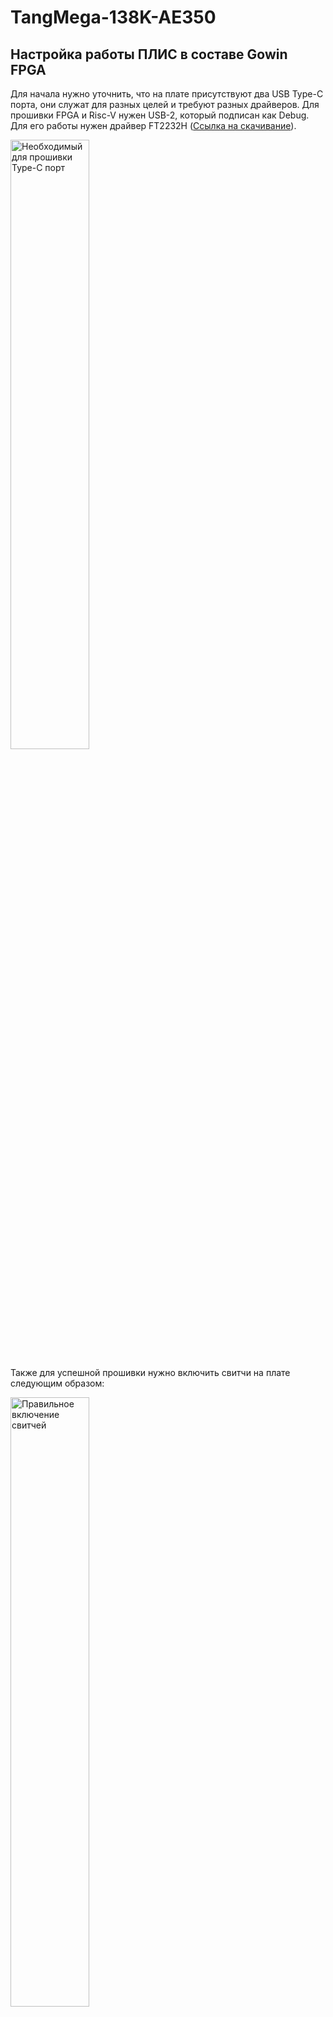 # TangMega-138K-AE350

## Настройка работы ПЛИС в составе Gowin FPGA

Для начала нужно уточнить, что на плате присутствуют два USB Type-C порта, они служат для разных целей и требуют разных драйверов. Для прошивки FPGA и Risc-V нужен USB-2, который подписан как Debug.  
Для его работы нужен драйвер FT2232H ([Ссылка на скачивание](https://ftdichip.com/drivers/d2xx-drivers/)).

<img src="images/fig1.png" alt="Необходимый для прошивки Type-C порт" width="50%" height="50%">

Также для успешной прошивки нужно включить свитчи на плате следующим образом:

<img src="images/fig2.png" alt="Правильное включение свитчей" width="50%" height="50%">

Также чтобы успешно прошить плату, необходимо включить ее. Питание можно подавать напрямую через USB Type-C порт или через специальный порт для питания.

Порт для питания можно также увидеть на рисунке выше. При достаточном питании светодиод DC IN загорится.

Кроме подключения питания необходимо на 2–5 секунд зажать кнопку POWER на плате.

<img src="images/fig3.png" alt="Кнопка POWER" width="50%" height="50%">

После чего при пустой прошивке на ПЛИС загорится светодиод POWER.

<img src="images/fig4.png" alt="Светодиоды POWER, READY, DONE" width="50%" height="50%">

Если этот светодиод не горит, то, скорее всего, FPGA не получает питания.

Для написания прошивки для FPGA необходимо установить GOWIN EDA с полной лицензией, иначе доступ к IP-ядрам будет ограничен, и работа с Risc-V может быть недоступна.

Со всеми ресурсами непосредственно FPGA и платы можно ознакомиться на [странице производителя](https://wiki.sipeed.com/hardware/en/tang/tang-mega-138k/mega-138k.html).

Для проверки работы FPGA можно написать небольшой код для мигания диодами на PMOD.

Если прошивка была успешно синтезирована и загружена на плату, то вы должны увидеть, как загорятся два остальных диода с рисунка выше, а после, если у вас подключен PMOD-LED, вы увидите работу вашей прошивки.

Так как основной целью было исследование работы именно Risc-V в составе платы, перейдем к нему.

## Настройка работы Risc-V в составе Gowin FPGA

### Получение среды разработки

Для написания прошивок для Risc-V в составе платы нужно либо скачать набор инструментов для сборки и компиляции файлов с официального GitHub AndesTech, либо получить лицензию от Gowin для AndeSight RDS.  
Для получения лицензии на AndeSight нужно заполнить форму [по ссылке](https://www.gowinsemi.com/en/support/enquires/). Можно заполнить по образцу ниже.

<img src="images/fig5.png" alt="Образец пунктов, которые нужно заполнить" width="50%" height="50%">

Все поля, кроме пустых, нужно заполнить именно так, иначе вы либо не получите лицензию, либо получите не ту. Лицензия бессрочная, но позволяет работать только с одним микроконтроллером, именно той модели, которая находится на одном кристалле с ПЛИС.  
Ожидание ответа может доходить как минимум до 3 дней.

После получения ключа и файла лицензии вам стоит скачать AndeSight RDS с официального сайта GOWIN ([ссылка на скачивание](https://cdn.gowinsemi.com.cn/RiscV_AE350_SOC_RDS_V1.3_win.zip)).

После скачивания программы при первом запуске появится окно с просьбой ввести лицензию, где вы вводите Serial и License File из письма.

### Подготовка среды разработки

Теперь желательно скачать `demo_ae350` для сборки программ под данный микроконтроллер. Данную сборку можно найти в стороннем GitHub-репозитории ([ссылка](https://github.com/faa00/Tang_MEGA_138K_Pro_Dock)).  
В данном репозитории есть 3 папки: 2 из них — это проекты для ПЛИС, которые пока можно игнорировать, а папка `software/ae350_test/` — это набор файлов для успешной компиляции тестовых прошивок под AE350 в составе GOWIN FPGA.  
Они очень полезны, когда вы проверяете, правильно ли передаете файл прошивки на ПЛИС, а также правильно ли вы внутри прошивки для ПЛИС распределили ресурсы платы. Как их распределять, мы обсудим в следующей главе, а пока вернемся к AndeSight.

Для начала нужно создать пустой проект в AndeSight, как показано ниже:

<img src="images/fig6.png" alt="Настройки перед созданием проекта" width="50%" height="50%">
<img src="images/fig7.png" alt="Настройки проекта" width="50%" height="50%">

Для успешной прошивки нужно добавить из папки `ae350_test` папку `src` в ваш пустой проект. После кликните правой кнопкой мыши по папке проекта и откройте Properties.

Теперь нужно настроить параметры сборки проекта. Сначала укажите все папки, в которых находятся файлы заголовков и их реализации, чтобы компилятор знал, куда обращаться. В будущем, если вы захотите создавать свои папки и файлы, вам тоже нужно будет указать пути до них.

По пути `C/C++ Build -> Settings -> Andes C Compiler -> Directories` добавьте следующие пути:

- `${workspace_loc:/${ProjName}/src/bsp/ae350}`
- `${workspace_loc:/${ProjName}/src/bsp/config}`
- `${workspace_loc:/${ProjName}/src/bsp/driver/ae350}`
- `${workspace_loc:/${ProjName}/src/bsp/driver/include}`
- `${workspace_loc:/${ProjName}/src/bsp/lib}`
- `${workspace_loc:/${ProjName}/src/demo}`

<img src="images/fig8.png" alt="Добавление путей" width="50%" height="50%">

Проще всего это сделать через кнопку `File System`, так как там можно выбрать все пути сразу, а AndeSight сам их подставит.

<img src="images/fig9.png" alt="Кнопка File System" width="50%" height="50%">

Теперь настройте оптимизацию по пути `C/C++ Build -> Settings -> Andes C Compiler -> Optimization`. Установите следующие параметры:

- Optimization Level: `-Og` (Optimize for speed with better debug ability than O1)
- Code Model: medium
- Remove unused function sections (`-ffunction-sections`): Enable
- Remove unused data sections (`-fdata-sections`): Enable

<img src="images/fig10.png" alt="Оптимизация билда" width="50%" height="50%">

Это поможет экономить ресурсы и улучшить отладку, хотя с настройками можно экспериментировать, так как они почти не влияют на прошивку.

Также можно выставить уровень отладки по пути `C/C++ Build -> Settings -> Andes C Compiler -> Debugging`.

<img src="images/fig11.png" alt="Уровень дебагинга" width="50%" height="50%">

Я выставил максимальный, вы можете выбрать любой.

В `C/C++ Build -> Settings -> Andes C Compiler -> Miscellaneous` в пункт `Other flags` добавьте: `-c -fmessage-length=0 -fno-builtin -fomit-frame-pointer -fno-strict-aliasing`, а компилятор выберите `gcc`.

<img src="images/fig12.png" alt="Настройки разного" width="50%" height="50%">

Кроме настройки компилятора, нужно настроить линковщик. По пути `C/C++ Build -> Settings -> LdSaG Tool -> General` в качестве `Linker script template` укажите: `$(ANDESIGHT_ROOT)/utils/nds32_template_v5.txt`.  
В `SaG file` укажите: `${ProjDirPath}/src/bsp/sag/ae350-ddr.sag`.

<img src="images/fig13.png" alt="Настройка LdSaG" width="50%" height="50%">

Затем по пути `C/C++ Build -> Settings -> Andes C Linker -> General` в пункт `Linker Script (-T)` введите: `$(LDSAG_OUT)`. Пункт `Do not use standard start files (-nostartfiles)` должен быть включен.

<img src="images/fig14.png" alt="Настройка линковщика" width="50%" height="50%">

Теперь вы можете билдить проект, нажав левой кнопкой мыши по папке проекта и выбрав молоток на панели сверху.

<img src="images/fig15.png" alt="Билдинг проекта" width="50%" height="50%">

В демо-проекте из репозитория по умолчанию будет программа `led waterfall` и проверка памяти, где выделяется память для массивов `a` и `b`, массив `a` заполняется значениями, они копируются в `b`, выводятся через UART, а затем память очищается и освобождается.

Кроме этих простых примеров, есть и другие, которые можно включать или выключать, меняя значения в `demo.h`. На основе этих примеров вы можете писать свои прошивки. К сожалению, документации по этим инструментам я не нашел.

Все тестовые прошивки вызываются из `main.c`.

После билда появится папка `debug`, в которой лежит бинарный файл вашей прошивки. Его нужно залить на микроконтроллер, но это не так просто, так как для прошивки AE350 сначала нужно прошить ПЛИС.

## Подготовка ПЛИС для работы с Risc-V

### Подготовка среды

Из упомянутого ранее репозитория можно скачать одну из двух прошивок для ПЛИС. Я использовал `ae350_demo`, хотя они мало отличаются.

Скачивать их необязательно, так как вы можете настроить все самостоятельно, следуя инструкциям ниже. Однако я рекомендую взять готовый проект из репозитория ([ссылка для Tang 138K](https://github.com/sipeed/TangMega-138K-example)) или ([ссылка для Tang 138K Pro](https://github.com/sipeed/TangMega-138KPro-example/tree/main)).

Если вы создаете проект с нуля, используйте следующие настройки:

- Series: GW5AST
- Device: GW5AST-138
- Device Version: B
- Package: FCPBG484A
- Speed: C1/I0
- Part Number: GW5AST-LV138FPG676AC1/I0

Для начала подготовьте среду, подключив все IP Core. Начнем с настройки среды.

Перейдите в `Project -> Configuration -> Global -> General` и включите DRSM, чтобы использовать DDR3 на плате.

<img src="images/fig16.png" alt="Включение DRSM" width="50%" height="50%">

Далее в `Place & Route` настройте пункты `Place` и `Route`, как показано ниже:

<img src="images/fig17.png" alt="Настройка Place" width="50%" height="50%">
<img src="images/fig18.png" alt="Настройка Route" width="50%" height="50%">

Также переопределите некоторые пины в `Dual-Purpose Pin`. Если вы не переопределяете JTAG, настройте как на рисунке:

<img src="images/fig19.png" alt="Определение пинов" width="50%" height="50%">

### Подключение IP Core

Добавьте необходимые IP Core. Первый — `RiscV AE350 SOC`, находится по пути `Soft IP Core -> Microprocessor System -> Hard-Core-MCU`.

При добавлении выберите, что подключить к AE350. Для проверки работоспособности достаточно добавить GPIO и UART2, как показано:

<img src="images/fig20.png" alt="Подключение UART" width="50%" height="50%">
<img src="images/fig21.png" alt="Подключение GPIO" width="50%" height="50%">

Также добавьте PLL для преобразования частот. По пути `Hard Module -> CLOCK -> PLL_ADV` добавьте два PLL:

1. Для:
   - Clkout0: DDR clock - 50 MHz
   - Clkout1: CORE clock - 800 MHz
   - Clkout2: AHB clock - 100 MHz
   - Clkout3: APB clock - 100 MHz
   - Clkout4: RTC clock - 10 MHz

2. Для DDR3:
   - Clkout0: DDR3 input clock - 50 MHz
   - Clkout2: DDR3 memory clock - 200 MHz

Начальную страницу PLL настройте, как показано:

<img src="images/fig22.png" alt="Настройка PLL" width="50%" height="50%">

Также рекомендую добавить следующий модуль для визуализации работы кода:

```verilog
// Debounce by key
module key_debounce(out, in, clk, rstn);

input  in;
input clk;      // 50MHz
output out;
input rstn;

reg in_reg0;
reg in_reg1;
reg in_reg2;

localparam st_const = 20'd1000000;  // 20ms at 50MHz

always@(posedge clk or negedge rstn)
    begin
    if (!rstn)
    begin
        in_reg0 <= 1'b0;
        in_reg1 <= 1'b0;
        in_reg2 <= 1'b0;
    end
    else
    begin
        in_reg0 <= in;
        in_reg1 <= in_reg0;
        in_reg2 <= in_reg1;
    end
end

reg [19:0] cnt;

always@(posedge clk or negedge rstn)
    begin
    if (!rstn)
    begin
        cnt <= 20'd0;
    end
    else
    begin
        if (in_reg1 == in_reg2)
        begin
            cnt <= cnt + 1'b1;
        end
        else
        begin
            cnt <= 20'd0;
        end
    end
end

reg out;

always@(posedge clk or negedge rstn)
    begin
    if (!rstn)
    begin
        out <= 1'b0;
    end
    else
    begin
        if (cnt == st_const)
        begin
            out <= in_reg2;
        end
    end
end

endmodule
```

### Top Module

Создайте top module, в котором вызовите все созданные модули и добавьте дополнения для визуализации работы. Пример кода лежит в папке с проектом для Gowin.

Теперь можно синтезировать прошивку.

Если внимательно посмотреть на код, может показаться, что мы создаем программную копию AE350, но на самом деле GOWIN просто подключает ресурсы платы к реальному AE350. Это видно по потраченным ресурсам.  
В `Utilization Summary` видно, что LUT и других ресурсов использовано мало, а AE350 выделен отдельным пунктом, то есть мы просто включаем микроконтроллер через прошивку ПЛИС, так как AE350 — часть ее ресурса.

<img src="images/fig23.png" alt="Ресурсы, потраченные на прошивку" width="50%" height="50%">

Подключая ресурсы к микроконтроллеру, вы также можете использовать их через ПЛИС, но делайте это осторожно.

### Настройка файлов physical и timing constraint для Place&Route

Для итогового файла прошивки нужно добавить файлы `physical` и `timing constraint`. Рекомендую взять их из `demo_ae350`, так как они уже настроены под плату. Но важно помнить, что пины в `physical constraint` указаны для Tang 138K Pro.  
Поэтому их нужно подправить, используя схемы платы с официального сайта (ссылки выше).

Пример `physical constraint` лежит в в папке с проектом для Gowin.

Теперь все готово для прошивки как ПЛИС, так и AE350.

### Настройки программатора и заливка прошивки

Вам нужен программатор версии не ниже 1.9.9 и ни в коем случае 1.10, иначе ничего не получится.

Сначала прошейте flash прошивкой ПЛИС, затем прошивкой AE350, которая находится в папке `debug` проекта AE350. Делайте, как показано:

<img src="images/fig24.png" alt="Прошивка AE350" width="50%" height="50%">
<img src="images/fig25.png" alt="Прошивка ПЛИС" width="50%" height="50%">

Эти стартовые адреса взяты с официального сайта GOWIN и должны подходить для любых прошивок.

Для перезаливки прошивки AE350 повторите действия с рисунка выше.

Для прошивки только ПЛИС повторите действия с рисунка выше.

Чтобы стереть flash, сделайте, как показано:

<img src="images/fig26.png" alt="Очистка flash" width="50%" height="50%">

Эти прошивки не мешают заливать временные прошивки для ПЛИС в SRAM.

Если прошивка успешно залита, загорится диод, выделенный для инициализации DDR3, а затем запустится прошивка AE350.

## Возможные проблемы

### Не отображается плата в программаторе

Скорее всего, вы не установили драйвер FTDI или используете не тот порт Type-C. Переустановите драйвер.

### Не запускается прошивка

Если после записи на flash AE350 и DDR3 не запускаются, нажмите несколько раз кнопку `Reconfig` на плате.

### После отключения питания и включения обратно не запускается прошивка

Если нажатия на `Reconfig` не помогают, прошейте SRAM любой другой прошивкой, затем нажмите `Reconfig`.

### Случайно/специально переопределил JTAG у ПЛИС, и теперь программатор выдает "Device not found"

Сотрите прошивку из flash, следуя инструкции:

1. Зажмите кнопку `Reconfig`.
2. Запустите очистку flash в программаторе.
3. Дождитесь в логах строки с `Target Device`, затем отпустите `Reconfig`.
4. Дождитесь окончания очистки.

После этого JTAG снова станет доступен.  
Можно не стирать flash, а просто перезаписать прошивку ПЛИС без переопределения JTAG.
